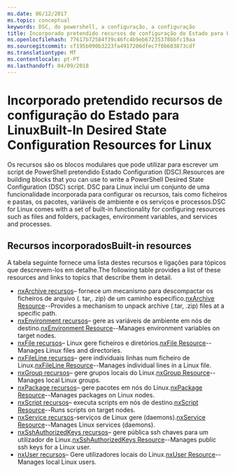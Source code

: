 ```yaml
---
ms.date: 06/12/2017
ms.topic: conceptual
keywords: DSC, do powershell, a configuração, a configuração
title: Incorporado pretendido recursos de configuração do Estado para Linux
ms.openlocfilehash: 77617b72584f39c46fc4b9eb67235378bbfc19aa
ms.sourcegitcommit: cf195b090b3223fa4917206dfec7f0b603873cdf
ms.translationtype: MT
ms.contentlocale: pt-PT
ms.lasthandoff: 04/09/2018
---
```

# <a name="built-in-desired-state-configuration-resources-for-linux"></a><span data-ttu-id="240e6-103">Incorporado pretendido recursos de configuração do Estado para Linux</span><span class="sxs-lookup"><span data-stu-id="240e6-103">Built-In Desired State Configuration Resources for Linux</span></span>

<span data-ttu-id="240e6-104">Os recursos são os blocos modulares que pode utilizar para escrever um script de PowerShell pretendido Estado Configuration (DSC).</span><span class="sxs-lookup"><span data-stu-id="240e6-104">Resources are building blocks that you can use to write a PowerShell Desired State Configuration (DSC) script.</span></span> <span data-ttu-id="240e6-105">DSC para Linux inclui um conjunto de uma funcionalidade incorporada para configurar os recursos, tais como ficheiros e pastas, os pacotes, variáveis de ambiente e os serviços e processos.</span><span class="sxs-lookup"><span data-stu-id="240e6-105">DSC for Linux comes with a set of built-in functionality for configuring resources such as files and folders, packages, environment variables, and services and processes.</span></span>

## <a name="built-in-resources"></a><span data-ttu-id="240e6-106">Recursos incorporados</span><span class="sxs-lookup"><span data-stu-id="240e6-106">Built-in resources</span></span>

<span data-ttu-id="240e6-107">A tabela seguinte fornece uma lista destes recursos e ligações para tópicos que descrevem-los em detalhe.</span><span class="sxs-lookup"><span data-stu-id="240e6-107">The following table provides a list of these resources and links to topics that describe them in detail.</span></span>

* <span data-ttu-id="240e6-108">[nxArchive recursos](lnxArchiveResource.md)– fornece um mecanismo para descompactar os ficheiros de arquivo (. tar,. zip) de um caminho específico.</span><span class="sxs-lookup"><span data-stu-id="240e6-108">[nxArchive Resource](lnxArchiveResource.md)--Provides a mechanism to unpack archive (.tar, .zip) files at a specific path.</span></span>
* <span data-ttu-id="240e6-109">[nxEnvironment recursos](lnxEnvironmentResource.md)– gere as variáveis de ambiente em nós de destino.</span><span class="sxs-lookup"><span data-stu-id="240e6-109">[nxEnvironment Resource](lnxEnvironmentResource.md)--Manages environment variables on target nodes.</span></span>
* <span data-ttu-id="240e6-110">[nxFile recursos](lnxFileResource.md)– Linux gere ficheiros e diretórios.</span><span class="sxs-lookup"><span data-stu-id="240e6-110">[nxFile Resource](lnxFileResource.md)--Manages Linux files and directories.</span></span>
* <span data-ttu-id="240e6-111">[nxFileLine recursos](lnxFileLineResource.md)– gere individuais linhas num ficheiro de Linux.</span><span class="sxs-lookup"><span data-stu-id="240e6-111">[nxFileLine Resource](lnxFileLineResource.md)--Manages individual lines in a Linux file.</span></span>
* <span data-ttu-id="240e6-112">[nxGroup recursos](lnxGroupResource.md)– gere grupos locais do Linux.</span><span class="sxs-lookup"><span data-stu-id="240e6-112">[nxGroup Resource](lnxGroupResource.md)--Manages local Linux groups.</span></span>
* <span data-ttu-id="240e6-113">[nxPackage recursos](lnxPackageResource.md)– gere pacotes em nós do Linux.</span><span class="sxs-lookup"><span data-stu-id="240e6-113">[nxPackage Resource](lnxPackageResource.md)--Manages packages on Linux nodes.</span></span>
* <span data-ttu-id="240e6-114">[nxScript recursos](lnxScriptResource.md)– executa scripts em nós de destino.</span><span class="sxs-lookup"><span data-stu-id="240e6-114">[nxScript Resource](lnxScriptResource.md)--Runs scripts on target nodes.</span></span>
* <span data-ttu-id="240e6-115">[nxService recursos](lnxServiceResource.md)-serviços de Linux gere (daemons).</span><span class="sxs-lookup"><span data-stu-id="240e6-115">[nxService Resource](lnxServiceResource.md)--Manages Linux services (daemons).</span></span>
* <span data-ttu-id="240e6-116">[nxSshAuthorizedKeys recursos](lnxSshAuthorizedKeysResource.md)– gere pública ssh chaves para um utilizador de Linux.</span><span class="sxs-lookup"><span data-stu-id="240e6-116">[nxSshAuthorizedKeys Resource](lnxSshAuthorizedKeysResource.md)--Manages public ssh keys for a Linux user.</span></span>
* <span data-ttu-id="240e6-117">[nxUser recursos](lnxUserResource.md)– Gere utilizadores locais do Linux.</span><span class="sxs-lookup"><span data-stu-id="240e6-117">[nxUser Resource](lnxUserResource.md)--Manages local Linux users.</span></span>